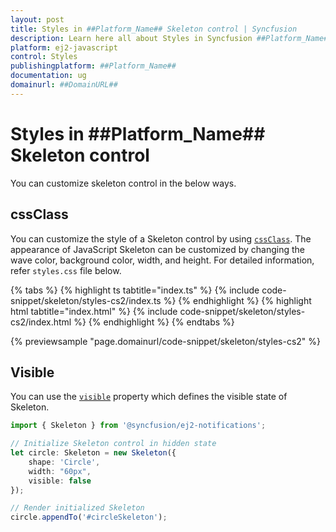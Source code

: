 ```yaml
---
layout: post
title: Styles in ##Platform_Name## Skeleton control | Syncfusion
description: Learn here all about Styles in Syncfusion ##Platform_Name## Skeleton control of Syncfusion Essential JS 2 and more.
platform: ej2-javascript
control: Styles 
publishingplatform: ##Platform_Name##
documentation: ug
domainurl: ##DomainURL##
---
```


# Styles in ##Platform_Name## Skeleton control

You can customize skeleton control in the below ways.

## cssClass

You can customize the style of a Skeleton control by using [`cssClass`](../api/skeleton/#cssclass). The appearance of JavaScript Skeleton can be customized by changing the wave color, background color, width, and height. For detailed information, refer `styles.css` file below.

{% tabs %}
{% highlight ts tabtitle="index.ts" %}
{% include code-snippet/skeleton/styles-cs2/index.ts %}
{% endhighlight %}
{% highlight html tabtitle="index.html" %}
{% include code-snippet/skeleton/styles-cs2/index.html %}
{% endhighlight %}
{% endtabs %}
          
{% previewsample "page.domainurl/code-snippet/skeleton/styles-cs2" %}

## Visible

You can use the [`visible`](../api/skeleton/#visible) property which defines the visible state of Skeleton.

```ts
import { Skeleton } from '@syncfusion/ej2-notifications';

// Initialize Skeleton control in hidden state
let circle: Skeleton = new Skeleton({
    shape: 'Circle',
    width: "60px",
    visible: false
});

// Render initialized Skeleton
circle.appendTo('#circleSkeleton');
```